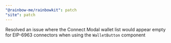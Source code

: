 ```yaml
---
"@rainbow-me/rainbowkit": patch
"site": patch
---
```


Resolved an issue where the Connect Modal wallet list would appear empty for EIP-6963 connectors when using the `WalletButton` component
